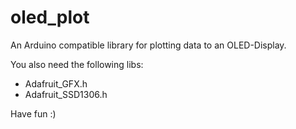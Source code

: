 # oled_plot
An Arduino compatible library for plotting data to an OLED-Display.

You also need the following libs:
- Adafruit_GFX.h
- Adafruit_SSD1306.h

Have fun :)
